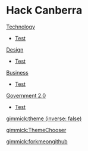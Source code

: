 # Hack Canberra

[Technology]()

  * [Test](test.md)

[Design]()

  * [Test](test.md)

[Business]()

  * [Test](test.md)

[Government 2.0]()

  * [Test](test.md)


<!-- set a default theme -->
[gimmick:theme (inverse: false)](cosmo)

<!-- show a theme chooser in the menu bar -->
[gimmick:ThemeChooser](Theme)

<!-- show a fork me on github ribbon -->
[gimmick:forkmeongithub](http://github.com/alias1/hackcanberra-wiki/)
